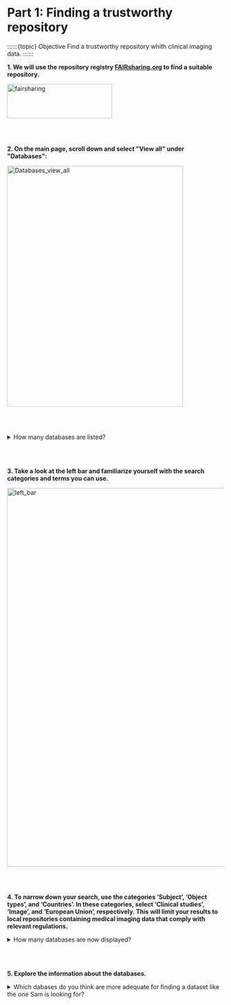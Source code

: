 # Part 1: Finding a trustworthy repository 

::::::{topic} Objective
Find a trustworthy repository whith clinical imaging data. 
::::::

**1. We will use the repository registry [FAIRsharing.org](https://www.fairsharing.org) to find a suitable repository.**

<img width="244" height="80" alt="fairsharing" src="https://github.com/user-attachments/assets/2e0c0d0e-db7d-4099-9685-e19347eeacfc" />

<br/><br/>

**2. On the main page, scroll down and select "View all" under "Databases":**

<img width="409" height="560" alt="Databases_view_all" src="https://github.com/user-attachments/assets/e4f3e5c0-10f4-4122-921c-41fdbd4c757e" />

<br/><br/>

<details>
<summary>How many databases are listed?</summary>

```
~2523
```
</details>

<br/><br/>

**3. Take a look at the left bar and familiarize yourself with the search categories and terms you can use.** 

<img width="1101" height="880" alt="left_bar" src="https://github.com/user-attachments/assets/b624cffa-10cf-4a61-aa7c-4942eb51e187" />

<br/><br/>

**4. To narrow down your search, use the categories ‘Subject’, ‘Object types’, and ‘Countries’. In these categories, select ‘Clinical studies’, ‘Image’, and ‘European Union’, respectively. This will limit your results to local repositories containing medical imaging data that comply with relevant regulations.**

<details>
<summary>How many databases are now displayed?</summary>

```
~4
```
</details>

<br/><br/>

**5. Explore the information about the databases.**

<details>
<summary>Which dabases do you think are more adequate for finding a dataset like the one Sam is looking for?</summary>

```
BioImage Archive, AIDA Data Hub and DANS are the most adequate. VMH is a field-specific repository focused on human gut metabolism.  
```
</details>

````{hint} Remember that Sam wants to find a collection of **well-documented X-ray datasets** for reuse.

````

<br/><br/>
